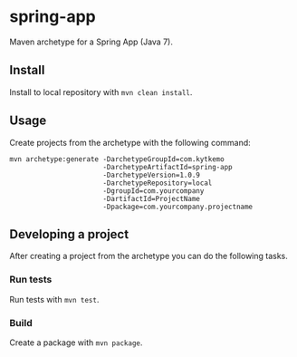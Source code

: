 # spring-app

Maven archetype for a Spring App (Java 7).

## Install

Install to local repository with `mvn clean install`.

## Usage

Create projects from the archetype with the following command:

    mvn archetype:generate -DarchetypeGroupId=com.kytkemo
                           -DarchetypeArtifactId=spring-app
                           -DarchetypeVersion=1.0.9
                           -DarchetypeRepository=local
                           -DgroupId=com.yourcompany
                           -DartifactId=ProjectName
                           -Dpackage=com.yourcompany.projectname

## Developing a project

After creating a project from the archetype you can do the following tasks.

### Run tests

Run tests with `mvn test`.

### Build

Create a package with `mvn package`.
